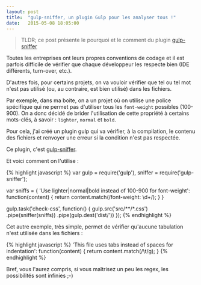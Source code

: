 ```yaml
---
layout: post
title:  "gulp-sniffer, un plugin Gulp pour les analyser tous !"
date:   2015-05-08 18:05:00
---
```


> TLDR; ce post présente le pourquoi et le comment du plugin [gulp-sniffer](https://www.npmjs.com/package/gulp-sniffer)

Toutes les entreprises ont leurs propres conventions de codage et il est parfois
difficile de vérifier que chaque développeur les respecte bien (IDE différents,
turn-over, etc.).

D'autres fois, pour certains projets, on va vouloir vérifier que tel ou tel mot
n'est pas utilisé<!--break--> (ou, au contraire, est bien utilisé) dans les fichiers.

Par exemple, dans ma boite, on a un projet où on utilise une police spécifique qui
ne permet pas d'utiliser tous les `font-weight` possibles (100-900). On a donc
décidé de brider l'utilisation de cette propriété à certains mots-clés, à savoir :
`lighter`, `normal` et `bold`.

Pour cela, j'ai créé un plugin gulp qui va vérifier, à la compilation, le contenu
des fichiers et renvoyer une erreur si la condition n'est pas respectée.

Ce plugin, c'est [gulp-sniffer](https://www.npmjs.com/package/gulp-sniffer).

Et voici comment on l'utilise :

{% highlight javascript %}
var gulp = require('gulp'),
    sniffer = require('gulp-sniffer');

var sniffs = {
    'Use lighter|normal|bold instead of 100-900 for font-weight': function(content) {
        return content.match(/font-weight: \d+/);
    }
}

gulp.task('check-css', function() {
    gulp.src('src/**/*.css')
    .pipe(sniffer(sniffs))
    .pipe(gulp.dest('dist/'))
});
{% endhighlight %}

Cet autre exemple, très simple, permet de vérifier qu'aucune tabulation n'est utilisée
dans les fichiers :

{% highlight javascript %}
'This file uses tabs instead of spaces for indentation': function(content) {
    return content.match(/\t/g);
}
{% endhighlight %}

Bref, vous l'aurez compris, si vous maîtrisez un peu les regex, les possibilités
sont infinies ;-)
